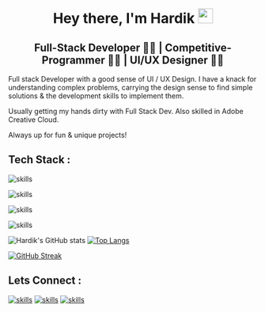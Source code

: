 <h1 align="center">Hey there, I'm Hardik <img src="./gif/Hi.gif" height="30px" width="30px"></h1>
<h2 align="center">Full-Stack Developer 👨‍💻 | Competitive-Programmer 👨‍💻 | UI/UX Designer 👨‍🎨</h2>

<p>
Full stack Developer with a good sense of UI / UX Design. I have a knack for understanding complex problems, carrying the design sense to find simple solutions & the development skills to implement them.

Usually getting my hands dirty with Full Stack Dev.
Also skilled in Adobe Creative Cloud.

Always up for fun & unique projects!

</p>

<h2>Tech Stack :</h2>

![skills](https://skillicons.dev/icons?i=cpp,js)

![skills](https://skillicons.dev/icons?i=react,html,css,bootstrap)

![skills](https://skillicons.dev/icons?i=nodejs,express,mongodb,mysql)

![skills](https://skillicons.dev/icons?i=vscode,git,xd,figma)

![Hardik's GitHub stats](https://github-readme-stats.vercel.app/api?username=harryy0112&show_icons=true&theme=synthwave&hide_border=true) [![Top Langs](https://github-readme-stats.vercel.app/api/top-langs/?username=harryy0112&layout=compact&theme=synthwave&hide_border=true)](https://github.com/harryy0112/github-readme-stats)

[![GitHub Streak](https://streak-stats.demolab.com/?user=harryy0112&theme=synthwave&hide_border=true)](https://git.io/streak-stats)

<h2>Lets Connect :</h2>

[![skills](https://skillicons.dev/icons?i=linkedin)](https://www.linkedin.com/in/harryy0112)
[![skills](https://skillicons.dev/icons?i=github)](https://github.com/harryy0112)
[![skills](https://skillicons.dev/icons?i=twitter)](https://twitter.com/ItsHardikkA)
